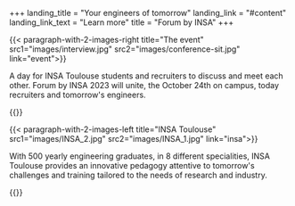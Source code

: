 +++
landing_title = "Your engineers of tomorrow"
landing_link = "#content"
landing_link_text = "Learn more"
title = "Forum by INSA"
+++

{{< paragraph-with-2-images-right 
    title="The event"
    src1="images/interview.jpg"
    src2="images/conference-sit.jpg"
    link="event">}}

A day for INSA Toulouse students and recruiters to discuss and meet each other.
Forum by INSA 2023 will unite, the October 24th on campus, today recruiters and tomorrow's engineers.

{{</paragraph-with-2-images-right >}}

{{< paragraph-with-2-images-left 
    title="INSA Toulouse"
    src1="images/INSA_2.jpg"
    src2="images/INSA_1.jpg"
    link="insa">}}

With 500 yearly engineering graduates, in 8 different specialities, INSA
Toulouse provides an innovative pedagogy attentive to tomorrow's challenges and
training tailored to the needs of research and industry.

{{</paragraph-with-2-images-left >}}

